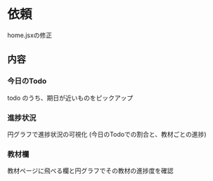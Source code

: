 # 依頼

home.jsxの修正
## 内容
### 今日のTodo 
todo のうち、期日が近いものをピックアップ

### 進捗状況
円グラフで進捗状況の可視化
(今日のTodoでの割合と、教材ごとの進捗)

### 教材欄
教材ページに飛べる欄と円グラフでその教材の進捗度を確認





